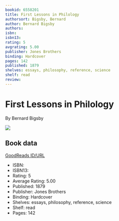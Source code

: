 ```yaml
---
bookid: 6558201
title: First Lessons in Philology
authorsort: Bigsby, Bernard
author: Bernard Bigsby
authors: 
isbn: 
isbn13: 
rating: 5
avgrating: 5.00
publisher: Jones Brothers
binding: Hardcover
pages: 142
published: 1879
shelves: essays, philosophy, reference, science
shelf: read
review: 
---
```


# First Lessons in Philology

By Bernard Bigsby

![](../../1245453859l/6558201.jpg)

## Book data

[GoodReads ID/URL](https://www.goodreads.com/book/show/6558201)

- ISBN: 
- ISBN13: 
- Rating: 5
- Average Rating: 5.00
- Published: 1879
- Publisher: Jones Brothers
- Binding: Hardcover
- Shelves: essays, philosophy, reference, science
- Shelf: read
- Pages: 142

